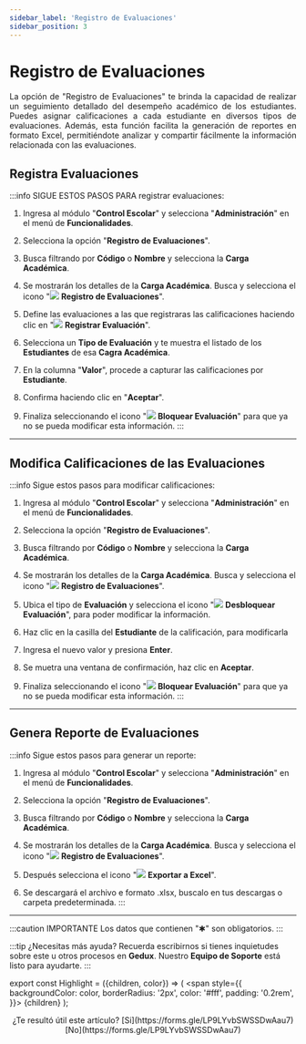 ```yaml
---
sidebar_label: 'Registro de Evaluaciones'
sidebar_position: 3
---
```


# Registro de Evaluaciones

<div align="justify">La opción de "Registro de Evaluaciones" te brinda la capacidad de realizar un seguimiento detallado del desempeño académico de los estudiantes. Puedes asignar calificaciones a cada estudiante en diversos tipos de evaluaciones. Además, esta función facilita la generación de reportes en formato Excel, permitiéndote analizar y compartir fácilmente la información relacionada con las evaluaciones.</div>

## Registra Evaluaciones 
:::info SIGUE ESTOS PASOS PARA registrar evaluaciones:

1. Ingresa al módulo "**Control Escolar**" y selecciona "**Administración**" en el menú de **Funcionalidades**.

2. Selecciona la opción "**Registro de Evaluaciones**".

3. Busca filtrando por **Código** o **Nombre** y selecciona la **Carga Académica**.

4. Se mostrarán los detalles de la **Carga Académica**. Busca y selecciona el icono "![](./img/IcoREv.png) **Registro de Evaluaciones**".

5. Define las evaluaciones a las que registraras las calificaciones haciendo clic en "![](./img/IcoAdd.png) **Registrar Evaluación**".

6. Selecciona un **Tipo de Evaluación** y te muestra el listado de los **Estudiantes** de esa **Cagra Académica**.

7. En la columna "**Valor**", procede a capturar las calificaciones por **Estudiante**.

8. Confirma haciendo clic en "**Aceptar**".

9. Finaliza seleccionando el icono "![](./img/IcoCEv.png) **Bloquear Evaluación**" para que ya no se pueda modificar esta información.
:::
___

## Modifica Calificaciones de las Evaluaciones

:::info Sigue estos pasos para modificar calificaciones:

1. Ingresa al módulo "**Control Escolar**" y selecciona "**Administración**" en el menú de **Funcionalidades**.

2. Selecciona la opción "**Registro de Evaluaciones**".

3. Busca filtrando por **Código** o **Nombre** y selecciona la **Carga Académica**.

4. Se mostrarán los detalles de la **Carga Académica**. Busca y selecciona el icono "![](./img/IcoREv.png) **Registro de Evaluaciones**".

5. Ubica el tipo de **Evaluación** y selecciona el icono "![](./img/IcoCev2.png) **Desbloquear Evaluación**", para poder modificar la información.

6. Haz clic en la casilla del **Estudiante** de la calificación, para modificarla

7. Ingresa el nuevo valor y presiona **Enter**.

8. Se muetra una ventana de confirmación, haz clic en **Aceptar**.

9. Finaliza seleccionando el icono "![](./img/IcoCEv.png) **Bloquear Evaluación**" para que ya no se pueda modificar esta información.
:::
___

## Genera Reporte de Evaluaciones

:::info Sigue estos pasos para generar un reporte:

1. Ingresa al módulo "**Control Escolar**" y selecciona "**Administración**" en el menú de **Funcionalidades**.

2. Selecciona la opción "**Registro de Evaluaciones**".

3. Busca filtrando por **Código** o **Nombre** y selecciona la **Carga Académica**.

4. Se mostrarán los detalles de la **Carga Académica**. Busca y selecciona el icono "![](./img/IcoREv.png) **Registro de Evaluaciones**". 

5. Después selecciona el icono "![](./img/IcoExl.png) **Exportar a Excel**".

6. Se descargará el archivo e formato .xlsx, buscalo en tus descargas o carpeta predeterminada.
:::
___

:::caution IMPORTANTE
Los datos que contienen "✱" son obligatorios.
:::

:::tip ¿Necesitas más ayuda?
Recuerda escribirnos si tienes inquietudes sobre este u otros procesos en **Gedux**. Nuestro **Equipo de Soporte** está listo para ayudarte.
:::

export const Highlight = ({children, color}) => (
  <span
    style={{
      backgroundColor: color,
      borderRadius: '2px',
      color: '#fff',
      padding: '0.2rem',
    }}>
    {children}
  </span>
);

<center>¿Te resultó útil este artículo? <Highlight color="#B0AEAC">[Si](https://forms.gle/LP9LYvbSWSSDwAau7)</Highlight> <Highlight color="#B0AEAC">[No](https://forms.gle/LP9LYvbSWSSDwAau7)</Highlight> </center>